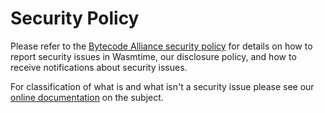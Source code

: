 # Security Policy

Please refer to the
[Bytecode Alliance security policy](https://bytecodealliance.org/security) for
details on how to report security issues in Wasmtime, our disclosure policy, and
how to receive notifications about security issues.

For classification of what is and what isn't a security issue please see our
[online documentation](https://docs.wasmtime.dev/security-what-is-considered-a-security-vulnerability.html)
on the subject.
